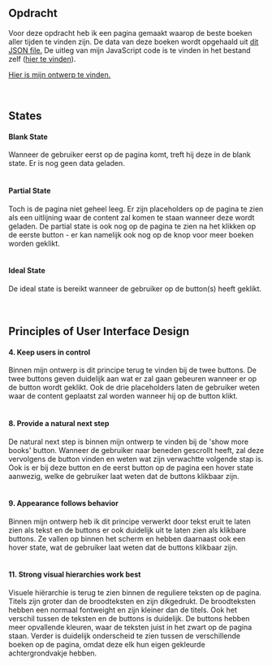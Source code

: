## Opdracht
Voor deze opdracht heb ik een pagina gemaakt waarop de beste boeken aller tijden te vinden zijn. De data van deze boeken wordt opgehaald uit <a href='https://raw.githubusercontent.com/benoitvallon/100-best-books/master/books.json'/>dit JSON file.</a> De uitleg van mijn JavaScript code is te vinden in het bestand zelf (<a href='https://github.com/lisaoude/frontend-voor-designers-1920/blob/master/opdracht3/js/script.js'/>hier te vinden</a>).

<a href='https://lisaoude.github.io/frontend-voor-designers-1920/opdracht3'/> Hier is mijn ontwerp te vinden. </a>


<br>

## States
<h4> Blank State </h4>
Wanneer de gebruiker eerst op de pagina komt, treft hij deze in de blank state. Er is nog geen data geladen.

<br>
<br>

<h4> Partial State </h4>
Toch is de pagina niet geheel leeg. Er zijn placeholders op de pagina te zien als een uitlijning waar de content zal komen te staan wanneer deze wordt geladen. De partial state is ook nog op de pagina te zien na het klikken op de eerste button - er kan namelijk ook nog op de knop voor meer boeken worden geklikt.

<br>
<br>

<h4> Ideal State </h4>
De ideal state is bereikt wanneer de gebruiker op de button(s) heeft geklikt. 

<br>
<br>
<br>

## Principles of User Interface Design
<h4> 4. Keep users in control </h4> 
Binnen mijn ontwerp is dit principe terug te vinden bij de twee buttons. De twee buttons geven duidelijk aan wat er zal gaan gebeuren wanneer er op de button wordt geklikt. Ook de drie placeholders laten de gebruiker weten waar de content geplaatst zal worden wanneer hij op de button klikt.

<br>
<br>

<h4> 8. Provide a natural next step </h4> 
De natural next step is binnen mijn ontwerp te vinden bij de 'show more books' button. Wanneer de gebruiker naar beneden gescrollt heeft, zal deze vervolgens de button vinden en weten wat zijn verwachtte volgende stap is. Ook is er bij deze button en de eerst button op de pagina een hover state aanwezig, welke de gebruiker laat weten dat de buttons klikbaar zijn.

<br>
<br>

<h4> 9. Appearance follows behavior </h4> 
Binnen mijn ontwerp heb ik dit principe verwerkt door tekst eruit te laten zien als tekst en de buttons er ook duidelijk uit te laten zien als klikbare buttons. Ze vallen op binnen het scherm en hebben daarnaast ook een hover state, wat de gebruiker laat weten dat de buttons klikbaar zijn.

<br>
<br>

<h4> 11. Strong visual hierarchies work best </h4> 
Visuele hiërarchie is terug te zien binnen de reguliere teksten op de pagina. Titels zijn groter dan de broodteksten en zijn dikgedrukt. De broodteksten hebben een normaal fontweight en zijn kleiner dan de titels. Ook het verschil tussen de teksten en de buttons is duidelijk. De buttons hebben meer opvallende kleuren, waar de teksten juist in het zwart op de pagina staan. Verder is duidelijk onderscheid te zien tussen de verschillende boeken op de pagina, omdat deze elk hun eigen gekleurde achtergrondvakje hebben.
